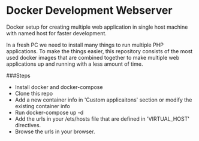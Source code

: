 # Docker Development Webserver
Docker setup for creating multiple web application in single host machine with named host for faster development.

In a fresh PC we need to install many things to run multiple PHP applications. To make the things easier, 
this repository consists of the most used docker images that are combined together to make multiple web applications
up and running with a less amount of time.

###Steps
* Install docker and docker-compose
* Clone this repo
* Add a new container info in 'Custom applicaitons' section or modify the existing container info
* Run docker-compose up -d
* Add the urls in your /ets/hosts file that are defined in 'VIRTUAL_HOST' directives.
* Browse the urls in your browser.
